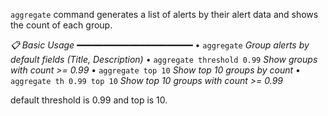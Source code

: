 `aggregate` command generates a list of alerts by their alert data and shows the count of each group.

*📋 Basic Usage*
━━━━━━━━━━━━━━━━━━━━━━
• `aggregate` _Group alerts by default fields (Title, Description)_
• `aggregate threshold 0.99` _Show groups with count >= 0.99_
• `aggregate top 10` _Show top 10 groups by count_
• `aggregate th 0.99 top 10` _Show top 10 groups with count >= 0.99_

default threshold is 0.99 and top is 10.
